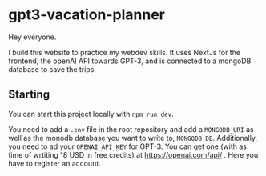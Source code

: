 # gpt3-vacation-planner

Hey everyone.

I build this website to practice my webdev skills. It uses NextJs for the frontend, the openAI API towards GPT-3, and is connected to a mongoDB database to save the trips.

## Starting

You can start this project locally with `npm run dev`.

You need to add a `.env` file in the root repository and add a `MONGODB_URI` as well as the monodb database you want to write to, `MONGODB_DB`. Additionally, you need to ad your `OPENAI_API_KEY` for GPT-3. You can get one (with as time of wrtiting 18 USD in free credits) at https://openai.com/api/ . Here you have to register an account.
